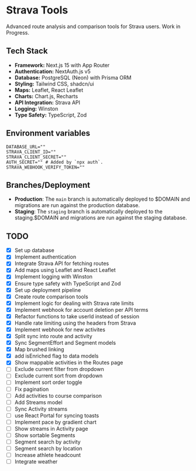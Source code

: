 # Strava Tools

Advanced route analysis and comparison tools for Strava users. Work in Progress.

## Tech Stack

- **Framework:** Next.js 15 with App Router
- **Authentication:** NextAuth.js v5
- **Database:** PostgreSQL (Neon) with Prisma ORM
- **Styling:** Tailwind CSS, shadcn/ui
- **Maps:** Leaflet, React Leaflet
- **Charts:** Chart.js, Recharts
- **API Integration:** Strava API
- **Logging:** Winston
- **Type Safety:** TypeScript, Zod

## Environment variables

```
DATABASE_URL=""
STRAVA_CLIENT_ID=""
STRAVA_CLIENT_SECRET=""
AUTH_SECRET="" # Added by `npx auth`.
STRAVA_WEBHOOK_VERIFY_TOKEN=""
```

## Branches/Deployment

- **Production**: The `main` branch is automatically deployed to $DOMAIN and migrations are run against the production database.
- **Staging**: The `staging` branch is automatically deployed to the staging.$DOMAIN and migrations are run against the staging database.

## TODO

- [x] Set up database
- [x] Implement authentication
- [x] Integrate Strava API for fetching routes
- [x] Add maps using Leaflet and React Leaflet
- [x] Implement logging with Winston
- [x] Ensure type safety with TypeScript and Zod
- [x] Set up deployment pipeline
- [x] Create route comparison tools
- [x] Implement logic for dealing with Strava rate limits
- [x] Implement webhook for account deletion per API terms
- [x] Refactor functions to take userId instead of session
- [x] Handle rate limiting using the headers from Strava
- [x] Implement webhook for new activites
- [x] Split sync into route and activity
- [x] Sync SegmentEffort and Segment models
- [X] Map brushed linking
- [X] add isEnriched flag to data models
- [X] Show mappable activities in the Routes page
- [ ] Exclude current filter from dropdown
- [ ] Exclude current sort from dropdown
- [ ] Implement sort order toggle
- [ ] Fix pagination
- [ ] Add activities to course comparison
- [ ] Add Streams model
- [ ] Sync Activity streams
- [ ] use React Portal for syncing toasts
- [ ] Implement pace by gradient chart
- [ ] Show streams in Activity page
- [ ] Show sortable Segments
- [ ] Segment search by activity
- [ ] Segment search by location
- [ ] Increase athlete headcount
- [ ] Integrate weather
